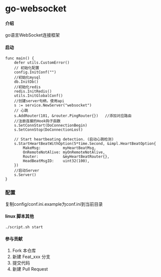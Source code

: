 # go-websocket

#### 介绍
go语言WebSocket连接框架

#### 启动
```
func main() {
	defer utils.CustomError()
	// 初始化配置
	config.InitConf("")
	//初始化mysql
	db.InitDb()
	//初始化redis
	redis.InitRedis()
	utils.InitGlobalConf()
	//创建server句柄，使用api
	s := service.NewServer("websocket")
	// 心跳
	s.AddRouter(101, &router.PingRouter{})   //添加对应路由
	//注册连接的Hook钩子函数
	s.SetConnStart(DoConnectionBegin)
	s.SetConnStop(DoConnectionLost)

	// Start heartbeating detection. (启动心跳检测)
	s.StartHeartBeatWithOption(5*time.Second, &impl.HeartBeatOption{
		MakeMsg:          myHeartBeatMsg,
		OnRemoteNotAlive: myOnRemoteNotAlive,
		Router:           &myHeartBeatRouter{},
		HeadBeatMsgID:    uint32(100),
	})
	//启动Server
	s.Server()
}
```
### 配置
复制config/conf.ini.example为conf.ini到当前目录

#### linux 脚本其他
```api
./script.sh start
```


#### 参与贡献

1.  Fork 本仓库
2.  新建 Feat_xxx 分支
3.  提交代码
4.  新建 Pull Request

